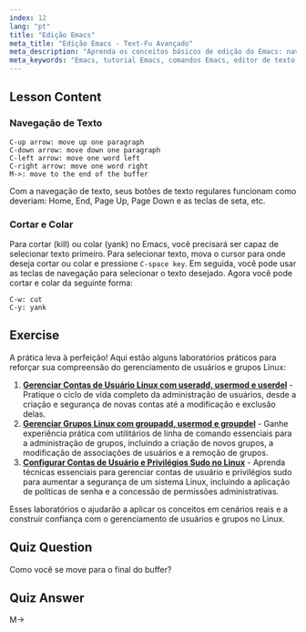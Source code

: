 ```yaml
---
index: 12
lang: "pt"
title: "Edição Emacs"
meta_title: "Edição Emacs - Text-Fu Avançado"
meta_description: "Aprenda os conceitos básicos de edição do Emacs: navegue pelo texto, corte e cole com eficiência. Este guia para iniciantes ajuda você a dominar os comandos essenciais do Emacs para Linux."
meta_keywords: "Emacs, tutorial Emacs, comandos Emacs, editor de texto, editor Linux, navegação Emacs, Emacs para iniciantes, guia Emacs"
---
```


## Lesson Content

### Navegação de Texto

```
C-up arrow: move up one paragraph
C-down arrow: move down one paragraph
C-left arrow: move one word left
C-right arrow: move one word right
M->: move to the end of the buffer
```

Com a navegação de texto, seus botões de texto regulares funcionam como deveriam: Home, End, Page Up, Page Down e as teclas de seta, etc.

### Cortar e Colar

Para cortar (kill) ou colar (yank) no Emacs, você precisará ser capaz de selecionar texto primeiro. Para selecionar texto, mova o cursor para onde deseja cortar ou colar e pressione `C-space key`. Em seguida, você pode usar as teclas de navegação para selecionar o texto desejado. Agora você pode cortar e colar da seguinte forma:

```
C-w: cut
C-y: yank
```

## Exercise

A prática leva à perfeição! Aqui estão alguns laboratórios práticos para reforçar sua compreensão do gerenciamento de usuários e grupos Linux:

1. **[Gerenciar Contas de Usuário Linux com useradd, usermod e userdel](https://labex.io/pt/labs/comptia-manage-linux-user-accounts-with-useradd-usermod-and-userdel-590837)** - Pratique o ciclo de vida completo da administração de usuários, desde a criação e segurança de novas contas até a modificação e exclusão delas.
2. **[Gerenciar Grupos Linux com groupadd, usermod e groupdel](https://labex.io/pt/labs/comptia-manage-linux-groups-with-groupadd-usermod-and-groupdel-590836)** - Ganhe experiência prática com utilitários de linha de comando essenciais para a administração de grupos, incluindo a criação de novos grupos, a modificação de associações de usuários e a remoção de grupos.
3. **[Configurar Contas de Usuário e Privilégios Sudo no Linux](https://labex.io/pt/labs/comptia-configure-user-accounts-and-sudo-privileges-in-linux-590856)** - Aprenda técnicas essenciais para gerenciar contas de usuário e privilégios sudo para aumentar a segurança de um sistema Linux, incluindo a aplicação de políticas de senha e a concessão de permissões administrativas.

Esses laboratórios o ajudarão a aplicar os conceitos em cenários reais e a construir confiança com o gerenciamento de usuários e grupos no Linux.

## Quiz Question

Como você se move para o final do buffer?

## Quiz Answer

M->
